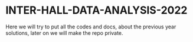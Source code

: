 # INTER-HALL-DATA-ANALYSIS-2022
Here we will try to put all the codes and docs, about the previous year solutions, later on we will make the repo private.
